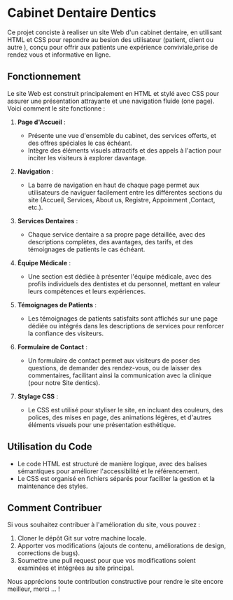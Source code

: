 
# Cabinet Dentaire Dentics

Ce projet conciste à realiser un site Web d'un cabinet dentaire, en utilisant HTML et CSS pour repondre au besion des 
utilisateur (patient, client ou autre ), conçu pour offrir aux patients une expérience conviviale,prise de rendez vous et informative en ligne.

## Fonctionnement

Le site Web est construit principalement en HTML et stylé avec CSS pour assurer une présentation attrayante et une navigation fluide (one page). Voici comment le site fonctionne :

1. **Page d'Accueil** :
   - Présente une vue d'ensemble du cabinet, des services offerts, et des offres spéciales le cas échéant.
   - Intègre des éléments visuels attractifs et des appels à l'action pour inciter les visiteurs à explorer davantage.

2. **Navigation** :
   - La barre de navigation en haut de chaque page permet aux utilisateurs de naviguer facilement entre les différentes sections du site (Accueil, Services, About us, Registre, Appoinment ,Contact, etc.).

3. **Services Dentaires** :
   - Chaque service dentaire a sa propre page détaillée, avec des descriptions complètes, des avantages, des tarifs, et des témoignages de patients le cas échéant.

4. **Équipe Médicale** :
   - Une section est dédiée à présenter l'équipe médicale, avec des profils individuels des dentistes et du personnel, mettant en valeur leurs compétences et leurs expériences.

5. **Témoignages de Patients** :
   - Les témoignages de patients satisfaits sont affichés sur une page dédiée ou intégrés dans les descriptions de services pour renforcer la confiance des visiteurs.

6. **Formulaire de Contact** :
   - Un formulaire de contact permet aux visiteurs de poser des questions, de demander des rendez-vous, ou de laisser des commentaires, facilitant ainsi la communication avec la clinique (pour notre Site dentics).

7. **Stylage CSS** :
   - Le CSS est utilisé pour styliser le site, en incluant des couleurs, des polices, des mises en page, des animations légères, et d'autres éléments visuels pour une présentation esthétique.

## Utilisation du Code

- Le code HTML est structuré de manière logique, avec des balises sémantiques pour améliorer l'accessibilité et le référencement.
- Le CSS est organisé en fichiers séparés pour faciliter la gestion et la maintenance des styles.

## Comment Contribuer

Si vous souhaitez contribuer à l'amélioration du site, vous pouvez :

1. Cloner le dépôt Git sur votre machine locale.
2. Apporter vos modifications (ajouts de contenu, améliorations de design, corrections de bugs).
3. Soumettre une pull request pour que vos modifications soient examinées et intégrées au site principal.

Nous apprécions toute contribution constructive pour rendre le site encore meilleur, merci ... !
